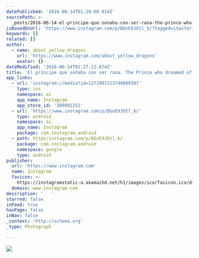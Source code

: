 ```yaml
---
datePublished: '2016-06-14T01:28:08.014Z'
sourcePath: >-
  _posts/2016-06-14-el-principe-que-sonaba-con-ser-rana-the-prince-who-dreamed.md
isBasedOnUrl: 'https://www.instagram.com/p/BGnE9JOtl_b/?tagged=itwstories'
keywords: []
related: []
author:
  - name: about_yellow_dragons
    url: 'https://www.instagram.com/about_yellow_dragons'
    avatar: {}
dateModified: '2016-06-14T01:27:22.874Z'
title: 'El príncipe que soñaba con ser rana. The Prince who dreamed of being frog. '
app_links:
  - url: 'instagram://media?id=1272007213740089307'
    type: ios
    namespace: ai
    app_name: Instagram
    app_store_id: '389801252'
  - url: 'https://www.instagram.com/p/BGnE9JOtl_b/'
    type: android
    namespace: ai
    app_name: Instagram
    package: com.instagram.android
  - path: https/instagram.com/p/BGnE9JOtl_b/
    package: com.instagram.android
    namespace: google
    type: android
publisher:
  url: 'https://www.instagram.com'
  name: Instagram
  favicon: >-
    https://instagramstatic-a.akamaihd.net/h1/images/ico/favicon.ico/dfa85bb1fd63.ico
  domain: www.instagram.com
description: '   '
starred: false
inFeed: true
hasPage: false
inNav: false
_context: 'http://schema.org'
_type: Photograph

---
```

![   ](https://s3-us-west-2.amazonaws.com/the-grid-img/p/6574b22f7941d2d99bb46e11a0e473c445f82099.jpg)